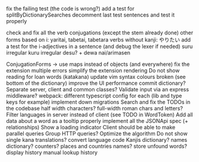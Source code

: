 fix the failing test (the code is wrong?)
add a test for splitByDictionarySearches
decomment last test sentences and test it properly

check and fix all the verb conjugations (except the stem already done)
other forms based on i: yaritai, tabetai, tabetara
verbs without kanji: やりたい
add a test for the i-adjectives in a sentence (and debug the lexer if needed)
suru irregular
kuru irregular
desu? + dewa nai/arimasen

ConjugationForms -> use maps instead of objects (and everywhere)
fix the extension multiple errors
simplify the extension rendering
Do not show reading for loan words (katakana)
update vim syntax colours broken (see bottom of the dictionary)
improve the UI performance
commit dictionary?
Separate server, client and common classes?
Validate input via an express middleware?
webpack: different typescript config for each (lib and type keys for example)
implement down migrations
Search and fix the TODOs in the codebase
half width characters? full-width roman chars and letters?
Filter languages in server instead of client (see TODO in WordToken)
Add all data about a word as a tooltip
properly implement all the JSONApi spec (+ relationships)
Show a loading indicator
Client should be able to make parallel queries
Group HTTP queries?
Optimize the algorithm
Do not show single kana translations?
convert language code
Kanjis dictionary?
names dictionary?
counters?
places and countries names?
store unfound words?
display history
manual lookup history

